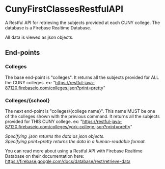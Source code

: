 # CunyFirstClassesRestfulAPI
A Restful API for retrieving the subjects provided at each CUNY college. The database is a Firebase Realtime Database.

All data is viewed as json objects.

## End-points

### Colleges
The base end-point is "colleges". It returns all the subjects provided for ALL the CUNY colleges.
ex: "https://restful-java-87120.firebaseio.com/colleges.json?print=pretty"


### Colleges/{school}
The next end-point is "colleges/{college name}". This name MUST be one of the colleges shown with the previous command. It returns all the subjects provided for THIS CUNY college.
ex: "https://restful-java-87120.firebaseio.com/colleges/york-college.json?print=pretty"


*Specifying .json returns the data as json objects.* <br>
*Specifying print=pretty returns the data in a human-readable format.*

You can read more about using a Restful API with Firebase Realtime Database on their documentation here: https://firebase.google.com/docs/database/rest/retrieve-data
